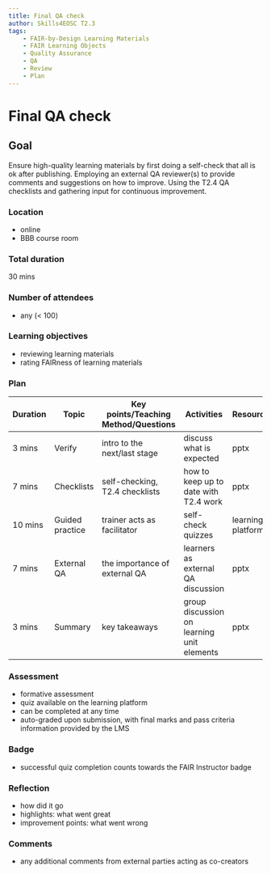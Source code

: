 ```yaml
---
title: Final QA check
author: Skills4EOSC T2.3
tags: 
    - FAIR-by-Design Learning Materials
    - FAIR Learning Objects
    - Quality Assurance
    - QA
    - Review    
    - Plan
---
```


# Final QA check

## Goal

Ensure high-quality learning materials by first doing a self-check that all is ok after publishing. Employing an external QA reviewer(s) to provide comments and suggestions on how to improve. Using the T2.4 QA checklists and gathering input for continuous improvement. 

### Location

- online
- BBB course room

### Total duration

30 mins

### Number of attendees

- any (< 100)

### Learning objectives

- reviewing learning materials
- rating FAIRness of learning materials

### Plan

| **Duration** | **Topic** | **Key points/Teaching Method/Questions** | **Activities** | **Resources** |
|---|---|---|---|---|
| 3 mins | Verify | intro to the next/last stage | discuss what is expected | pptx |
| 7 mins | Checklists | self-checking, T2.4 checklists | how to keep up to date with T2.4 work | pptx |
| 10 mins | Guided practice | trainer acts as facilitator | self-check quizzes | learning platform |
| 7 mins | External QA | the importance of external QA | learners as external QA discussion | pptx |
| 3 mins | Summary | key takeaways | group discussion on learning unit elements | pptx |

### Assessment

- formative assessment
- quiz available on the learning platform
- can be completed at any time
- auto-graded upon submission, with final marks and pass criteria information provided by the LMS

### Badge

- successful quiz completion counts towards the FAIR Instructor badge

### Reflection

- how did it go
- highlights: what went great
- improvement points: what went wrong

### Comments

- any additional comments from external parties acting as co-creators